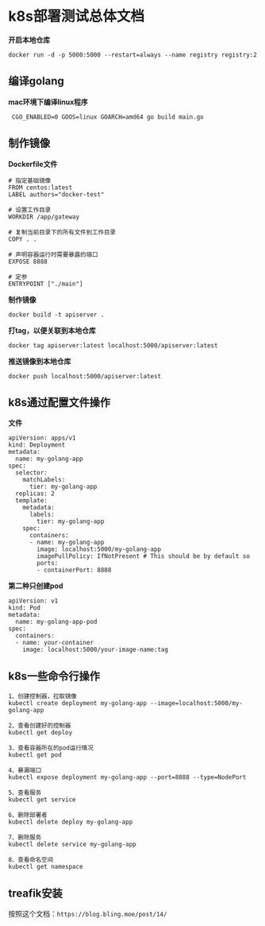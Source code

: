 # k8s部署测试总体文档

**开启本地仓库**
```
docker run -d -p 5000:5000 --restart=always --name registry registry:2
```

## 编译golang
**mac环境下编译linux程序**
```
 CGO_ENABLED=0 GOOS=linux GOARCH=amd64 go build main.go
```

## 制作镜像
**Dockerfile文件**
```
# 指定基础镜像
FROM centos:latest
LABEL authors="docker-test"

# 设置工作目录
WORKDIR /app/gateway

# 复制当前目录下的所有文件到工作目录
COPY . .

# 声明容器运行时需要暴露的端口
EXPOSE 8888

# 定参
ENTRYPOINT ["./main"]
```
**制作镜像**
```
docker build -t apiserver .
```
**打tag，以便关联到本地仓库**
```
docker tag apiserver:latest localhost:5000/apiserver:latest
```
**推送镜像到本地仓库**
```
docker push localhost:5000/apiserver:latest
```

## k8s通过配置文件操作
**文件**
```
apiVersion: apps/v1
kind: Deployment
metadata:
  name: my-golang-app
spec:
  selector:
    matchLabels:
      tier: my-golang-app
  replicas: 2
  template:
    metadata:
      labels:
        tier: my-golang-app
    spec:
      containers:
      - name: my-golang-app
        image: localhost:5000/my-golang-app
        imagePullPolicy: IfNotPresent # This should be by default so
        ports:
        - containerPort: 8888
```
**第二种只创建pod**
```
apiVersion: v1
kind: Pod
metadata:
  name: my-golang-app-pod
spec:
  containers:
  - name: your-container
    image: localhost:5000/your-image-name:tag

```
## k8s一些命令行操作
```
1、创建控制器，拉取镜像
kubectl create deployment my-golang-app --image=localhost:5000/my-golang-app

2、查看创建好的控制器
kubectl get deploy

3、查看容器所在的pod运行情况
kubectl get pod

4、暴漏端口
kubectl expose deployment my-golang-app --port=8888 --type=NodePort

5、查看服务
kubectl get service

6、删除部署者
kubectl delete deploy my-golang-app

7、删除服务
kubectl delete service my-golang-app

8、查看命名空间
kubectl get namespace
```

## treafik安装
按照这个文档：`https://blog.bling.moe/post/14/`












